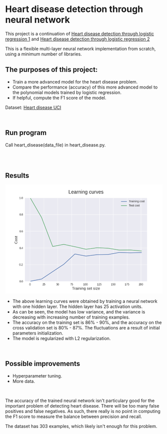 # Heart disease detection through neural network

This project is a continuation of [Heart disease detection through logistic regression 1](https://github.com/simenjh/heart-disease-regression-1) and [Heart disease detection through logistic regression 2](https://github.com/simenjh/heart-disease-regression-2)

This is a flexible multi-layer neural network implementation from scratch, using a minimum number of libraries. 


## The purposes of this project:
* Train a more advanced model for the heart disease problem.
* Compare the performance (accuracy) of this more advanced model to the polynomial models trained by logistic regression.
* If helpful, compute the F1 score of the model.

Dataset: [Heart disease UCI](https://www.kaggle.com/ronitf/heart-disease-uci)

<br />

## Run program
Call heart_disease(data_file) in heart_disease.py.

<br /> <br />

## Results
![](images/learning_curves.png?raw=true)


* The above learning curves were obtained by training a neural network with one hidden layer. The hidden layer has 25 activation units.
* As can be seen, the model has low variance, and the variance is decreasing with increasing number of training examples.
* The accuracy on the training set is 86% - 90%, and the accuracy on the cross validation set is 80% - 87%. The fluctuations are a result of initial parameters initialization.
* The model is regularized with L2 regularization.

<br />

## Possible improvements
* Hyperparameter tuning.
* More data.

<br />

The accuracy of the trained neural network isn't particulary good for the important problem of detecting heart disease. There will be too many false positives and false negatives. As such, there really is no point in computing the F1 score to measure the balance between precision and recall.

The dataset has 303 examples, which likely isn't enough for this problem. 
